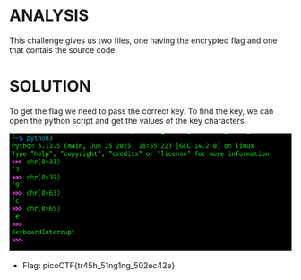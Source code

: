 # ANALYSIS
This challenge gives us two files, one having the encrypted flag and one that contais the source code.  
  

# SOLUTION
To get the flag we need to pass the correct key. To find the key, we can open the python script and get the values of the key characters.  
  


![](assets/solve.png)  
  

* Flag: picoCTF{tr45h_51ng1ng_502ec42e}
